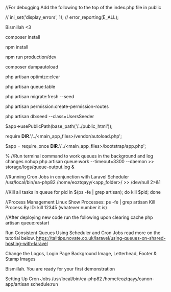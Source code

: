 <!-- Add this to the .htaccess file in /public -->
<!-- 
<IfModule mod_rewrite.c>
    <IfModule mod_negotiation.c>
        Options -MultiViews -Indexes
    </IfModule>

    RewriteEngine On

    # Handle Authorization Header
    RewriteCond %{HTTP:Authorization} .
    RewriteRule .* - [E=HTTP_AUTHORIZATION:%{HTTP:Authorization}]

    # Redirect Trailing Slashes If Not A Folder...
    RewriteCond %{REQUEST_FILENAME} !-d
    RewriteCond %{REQUEST_URI} (.+)/$
    RewriteRule ^ %1 [L,R=301]

    # Send Requests To Front Controller...
    RewriteCond %{REQUEST_FILENAME} !-d
    RewriteCond %{REQUEST_FILENAME} !-f
    RewriteRule ^ index.php [L]
</IfModule>
-->


//For debugging Add the following to the top of the index.php file in public

// ini_set('display_errors', 1);
// error_reporting(E_ALL);

<!-- Deployment Procedure Commands -->
Bismillah <3

composer install

npm install

npm run production/dev

composer dumpautoload

php artisan optimize:clear

php artisan queue:table

php artisan migrate:fresh --seed

php artisan permission:create-permission-routes

php artisan db:seed --class=UsersSeeder


<!-- For Deployment -->

<!-- Add the following to bootstrap app.php -->
$app->usePublicPath(base_path('/../public_html'));


<!-- Public/Index.php -->
require __DIR__.'/../<main_app_files>/vendor/autoload.php';

$app = require_once __DIR__.'/../<main_app_files>/bootstrap/app.php';


% //Run terminal command to work queues in the background and log changes
nohup php artisan queue:work --timeout=3300 --daemon >> storage/logs/queue-output.log &

//Running Cron Jobs in conjunction with Laravel Scheduler
/usr/local/bin/ea-php82 /home/eoztqayy/<app_folder>/ >> /dev/null 2>&1


//Kill all tasks in queue
for pid in $(ps -fe | grep artisan); do kill $pid; done


//Process Management Linux
Show Processes: ps -fe | grep artisan 
Kill Process By ID: kill 12345 (whatever number it is)

//After deploying new code run the following upon clearing cache
php artisan queue:restart


Run Consistent Queues Using Scheduler and Cron Jobs read more on the tutorial below.
https://talltips.novate.co.uk/laravel/using-queues-on-shared-hosting-with-laravel


Change the Logos, Login Page Background Image, Letterhead, Footer & Stamp Images

Bismillah. You are ready for your first demonstration

Setting Up Cron Jobs
/usr/local/bin/ea-php82 /home/eoztqayy/canon-app/artisan schedule:run
